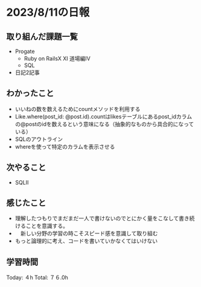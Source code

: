 # 2023/8/11の日報
## 取り組んだ課題一覧
* Progate
   * Ruby on RailsX XI 道場編IV
   * SQL
* 日記2記事
## わかったこと
* いいねの数を数えるためにcountメソッドを利用する
* Like.where(post_id: @post.id).countはlikesテーブルにあるpost_idカラムの@postのidを数えるという意味になる（抽象的なものから具合的になっている）
* SQLのアウトライン
* whereを使って特定のカラムを表示させる
## 次やること
* SQLⅡ
## 感じたこと
* 理解したつもりでまだまだ一人で書けないのでとにかく量をこなして書き続けることを意識する。
* 　新しい分野の学習の時こそスピード感を意識して取り組む
* もっと論理的に考え、コードを書いていかなくてはいけない
## 学習時間
Today: ４h
Total: ７６.0h
